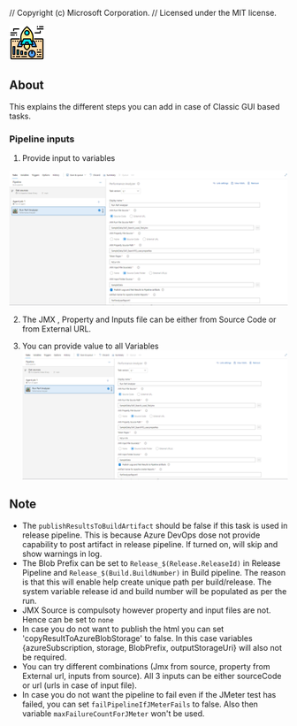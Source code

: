 // Copyright (c) Microsoft Corporation.
// Licensed under the MIT license.

![Screenshot](screenshots/icon.png)

## About
This explains the different steps you can add in case of Classic GUI based tasks.

### Pipeline inputs

1. Provide input to variables

![Screenshot](screenshots/P5.png)

2. The JMX , Property and Inputs file can be either from Source Code or from External URL.

3. You can provide value to all Variables
![Screenshot](screenshots/P5.png)



## Note
 - The `publishResultsToBuildArtifact` should be false if this task is used in release pipeline. This is because Azure DevOps dose not provide capability to post artifact in release pipeline. If turned on, will skip and show warnings in log.
 - The Blob Prefix can be set to `Release_$(Release.ReleaseId)` in Release Pipeline and `Release_$(Build.BuildNumber)` in Build pipeline. The reason is that this will enable help create unique path per build/release. The system variable release id and build number will be populated as per the run.
 - JMX Source is compulsoty however property and input files are not. Hence can be set to `none`
 - In case you do not want to publish the html you can set 'copyResultToAzureBlobStorage' to false. In this case variables {azureSubscription, storage, BlobPrefix, outputStorageUri} will also not be required.
 - You can try different combinations (Jmx from source, property from External url, inputs from source). All 3 inputs can be either sourceCode or url (urls in case of input file).
 - In case you do not want the pipeline to fail even if the JMeter test has failed, you can set `failPipelineIfJMeterFails` to false. Also then variable `maxFailureCountForJMeter` won't be used.
